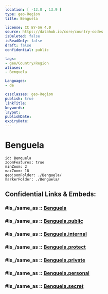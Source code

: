 ```yaml
---
location: [ -12.8 , 13.9 ] 
type: geo-Region
title: Benguela

license: CC BY-SA 4.0
source: https://datahub.io/core/country-codes
isDeleted: false
isReadOnly: false
draft: false
confidential: public

tags:
- geo/Country/Region
aliases:
- Benguela

Languages:
- de

cssclasses: geo-Region
publish: true
linkTitle: 
keywords: 
layout: 
publishDate: 
expiryDate: 
---
```


# Benguela

```leaflet
id: Benguela
zoomFeatures: true 
minZoom: 2 
maxZoom: 18
geojsonFolder: ./Benguela/
markerFolder: ./Benguela/
```


## Confidential Links & Embeds: 

### #is_/same_as :: [Benguela](/_Standards/Earth/Continent/Africa/Africa~South/Angola/Provinces~Angola/Benguela.md) 

### #is_/same_as :: [Benguela.public](/_public/Earth/Continent/Africa/Africa~South/Angola/Provinces~Angola/Benguela.public.md) 

### #is_/same_as :: [Benguela.internal](/_internal/Earth/Continent/Africa/Africa~South/Angola/Provinces~Angola/Benguela.internal.md) 

### #is_/same_as :: [Benguela.protect](/_protect/Earth/Continent/Africa/Africa~South/Angola/Provinces~Angola/Benguela.protect.md) 

### #is_/same_as :: [Benguela.private](/_private/Earth/Continent/Africa/Africa~South/Angola/Provinces~Angola/Benguela.private.md) 

### #is_/same_as :: [Benguela.personal](/_personal/Earth/Continent/Africa/Africa~South/Angola/Provinces~Angola/Benguela.personal.md) 

### #is_/same_as :: [Benguela.secret](/_secret/Earth/Continent/Africa/Africa~South/Angola/Provinces~Angola/Benguela.secret.md)

